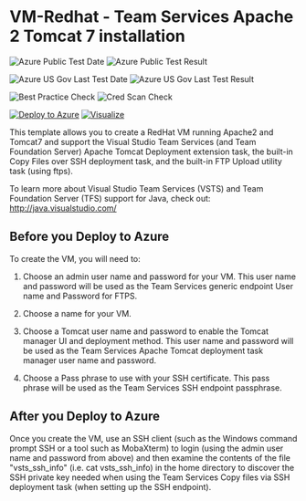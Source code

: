 # VM-Redhat - Team Services Apache 2 Tomcat 7 installation

![Azure Public Test Date](https://azurequickstartsservice.blob.core.windows.net/badges/vsts-tomcat-redhat-vm/PublicLastTestDate.svg)
![Azure Public Test Result](https://azurequickstartsservice.blob.core.windows.net/badges/vsts-tomcat-redhat-vm/PublicDeployment.svg)

![Azure US Gov Last Test Date](https://azurequickstartsservice.blob.core.windows.net/badges/vsts-tomcat-redhat-vm/FairfaxLastTestDate.svg)
![Azure US Gov Last Test Result](https://azurequickstartsservice.blob.core.windows.net/badges/vsts-tomcat-redhat-vm/FairfaxDeployment.svg)

![Best Practice Check](https://azurequickstartsservice.blob.core.windows.net/badges/vsts-tomcat-redhat-vm/BestPracticeResult.svg)
![Cred Scan Check](https://azurequickstartsservice.blob.core.windows.net/badges/vsts-tomcat-redhat-vm/CredScanResult.svg)

[![Deploy to Azure](https://raw.githubusercontent.com/fathym-it/azure-quickstart-templates/master/1-CONTRIBUTION-GUIDE/images/deploytoazure.svg?sanitize=true)](https://portal.azure.com/#create/Microsoft.Template/uri/https%3A%2F%2Fraw.githubusercontent.com%2Ffathym-it%2Fazure-quickstart-templates%2Fmaster%2Fvsts-tomcat-redhat-vm%2Fazuredeploy.json)
[![Visualize](https://raw.githubusercontent.com/fathym-it/azure-quickstart-templates/master/1-CONTRIBUTION-GUIDE/images/visualizebutton.svg?sanitize=true)](http://armviz.io/#/?load=https%3A%2F%2Fraw.githubusercontent.com%2Ffathym-it%2Fazure-quickstart-templates%2Fmaster%vsts-tomcat-redhat-vm%2Fazuredeploy.json)

This template allows you to create a RedHat VM running Apache2 and Tomcat7 and support the Visual Studio Team Services (and Team Foundation Server)
Apache Tomcat Deployment extension task, the built-in Copy Files over SSH deployment task, and the built-in FTP Upload utility task (using ftps).

To learn more about Visual Studio Team Services (VSTS) and Team Foundation Server (TFS) support for Java, check out:
http://java.visualstudio.com/

## Before you Deploy to Azure

To create the VM, you will need to:

1. Choose an admin user name and password for your VM.  This user name and password will be used as the Team Services generic endpoint User name and Password for FTPS.

2. Choose a name for your VM. 

3. Choose a Tomcat user name and password to enable the Tomcat manager UI and deployment method.  This user name and password will be used as the Team Services Apache Tomcat deployment task manager user name and password.

4. Choose a Pass phrase to use with your SSH certificate.  This pass phrase will be used as the Team Services SSH endpoint passphrase.

## After you Deploy to Azure

Once you create the VM, use an SSH client (such as the Windows command prompt SSH or a tool such as MobaXterm) to login (using the admin user name and password from above) and then examine the contents of the file 
"vsts_ssh_info" (i.e. cat vsts_ssh_info)  in the home directory to discover the SSH private key needed when using the Team Services Copy files via SSH deployment task (when setting up the SSH endpoint).




